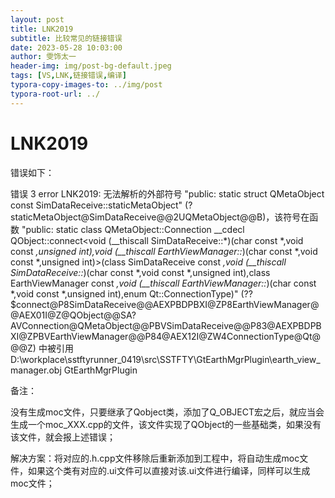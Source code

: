 ```yaml
---
layout: post
title: LNK2019
subtitle: 比较常见的链接错误
date: 2023-05-28 10:03:00
author: 雯饰太一
header-img: img/post-bg-default.jpeg
tags: [VS,LNK,链接错误,编译]
typora-copy-images-to: ../img/post
typora-root-url: ../
---
```


# LNK2019

错误如下：

错误  3  error LNK2019: 无法解析的外部符号 "public: static struct QMetaObject const SimDataReceive::staticMetaObject" (?staticMetaObject@SimDataReceive@@2UQMetaObject@@B)，该符号在函数 "public: static class QMetaObject::Connection __cdecl QObject::connect<void (__thiscall SimDataReceive::*)(char const *,void const *,unsigned int),void (__thiscall EarthViewManager::*)(char const *,void const *,unsigned int)>(class SimDataReceive const *,void (__thiscall SimDataReceive::*)(char const *,void const *,unsigned int),class EarthViewManager const *,void (__thiscall EarthViewManager::*)(char const  *,void const *,unsigned int),enum Qt::ConnectionType)" (??$connect@P8SimDataReceive@@AEXPBDPBXI@ZP8EarthViewManager@@AEX01I@Z@QObject@@SA?AVConnection@QMetaObject@@PBVSimDataReceive@@P83@AEXPBDPBXI@ZPBVEarthViewManager@@P84@AEX12I@ZW4ConnectionType@Qt@@@Z) 中被引用 D:\workplace\sstftyrunner_0419\src\SSTFTY\GtEarthMgrPlugin\earth_view_manager.obj GtEarthMgrPlugin

备注：

没有生成moc文件，只要继承了Qobject类，添加了Q_OBJECT宏之后，就应当会生成一个moc_XXX.cpp的文件，该文件实现了QObject的一些基础类，如果没有该文件，就会报上述错误；

解决方案：将对应的.h.cpp文件移除后重新添加到工程中，将自动生成moc文件，如果这个类有对应的.ui文件可以直接对该.ui文件进行编译，同样可以生成moc文件；